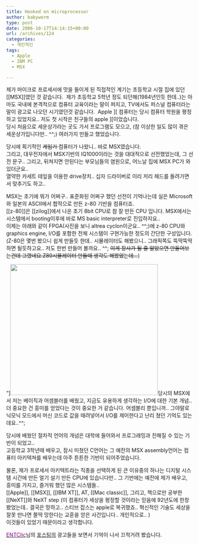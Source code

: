 ```yaml
---
title: Hooked on microprocessor
author: babyworm
type: post
date: 2006-10-17T14:14:15+00:00
url: /archives/124
categories:
  - 개인적인
tags:
  - Apple
  - IBM PC
  - MSX

---
```

제가 마이크로 프로세서에 맛을 들이게 된 직접적인 계기는 초등학교 시절 집에 있던\[[MSX]]였던 것 같습니다.  제가 초등학교 5학년 정도 되던해(1984년인듯 한데..)는 아마도 국내에 본격적으로 컴퓨터 교육이라는 말이 퍼지고, TV에서도 퍼스널 컴퓨터라는 말이 광고로 나오던 시기였던것 같습니다.  Apple \]\[ 컴퓨터는 당시 컴퓨터 학원을 평정하고 있었지요.. 저도 첫 시작은 친구들의 apple \][이었습니다.  
당시 처음으로 세운상가라는 곳도 가서 프로그램도 모으고, (참 이상한 일도 많이 겪은 세운상가입니다만.. ^^;) 여러가지 만들고 했었습니다.

당시에 획기적인 <del>게임기 </del>컴퓨터가 나왔니.. 바로 MSX였습니다.  
그리고, 대우전자에서 MSX기반의 IQ1000이라는 것을 대대적으로 선전했었는데, 그 선전 문구.. 그리고, 뒤쳐지면 안된다는 부모님들의 염원으로, 어느날 집에 MSX PC가 와 있더군요..  
열약한 카세트 테잎을 이용한 drive장치.. 십자 드라이버로 이리 저리 헤드를 돌려가면서 맞추기도 하고..

MSX는 초기에 뭐가 어쩌구.. 표준화된 어쩌구 했던 선전이 기억나는데 실은 Microsoft와 일본의 ASCII에서 합작으로 만든 z-80 기반을 컴퓨터죠.  
[[z-80]]은 [[zilog]]에서 나온 초기 8bit CPU로 참 잘 만든 CPU 입니다. MSX에서는 시스템에서 booting이후에 바로 MS basic interpreter로 진입하지요..  
이제는 아래와 같이 FPGA(사진을 보니 altrea cyclon이군요.. ^^;)에 z-80 CPU와 graphics engine, I/O를 포함한 전체 시스템이 구현가능한 정도의 간단한 구성입니다. (Z-80은 몇번 봤으니 쉽게 만들듯 한데.. 시뮬레이터도 해봤으니.. 그래픽쪽도 뚝딱뚝딱하면 될듯하고요.. 저도 한번 만들어 볼까요.. ^^; <del>이게 장사가 될 줄 알았으면 만들어보는건데 그랬네요.Z80시뮬레이터 만들때 생각도 해봤었는데&#8230;</del>)

&#8221;]<img loading="lazy" decoding="async" src="https://i0.wp.com/babyworm.net/wordpress/wp-content/uploads/1/cfile9.uf.1565834F4D6A7A9A1D9F06.gif?resize=397%2C353" alt="" width="397" height="353" data-recalc-dims="1" />당시의 MSX에서 저는 베이직과 어셈블러를 배웠고, 지금도 유용하게 생각하는 I/O에 대한 기본 개념.. 더 중요한 건 흥미를 얻었다는 것이 중요한 거 같습니다. 어셈블리 뿐입니까.. 그야말로 닉모닉 모드에서 머신 코드로 값을 때려넣어서 I/O를 제어한다고 난리 쳤던 기억도 있는데요..^^;

당시에 배웠던 절차적 언어의 개념은 대학에 들어와서 프로그래밍과 친해질 수 있는 기반이 되었고..  
고등학교 3학년때 배우고, 잠시 미쳤던 C언어는 그 예전의 MSX assembly언어는 컴퓨터 아키텍쳐를 배우는데 아주 튼튼한 기반이 되어주었습니다.

물론, 제가 프로세서 아키텍트라는 직종을 선택하게 된 큰 이유중의 하나는 디지털 시스템 시간에 만든 얼기 설기 만든 CPU에 있습니다만.. 그 기반에는 예전에 제가 배우고, 흥미를 가지고, 즐거워 했던 많은 시스템들..  
[[Apple]], [[MSX]], [[IBM XT]], AT, [[Mac classic]], 그리고, 책으로만 공부한 [[NeXT]]와 NeXT step (이 컴퓨터가 세상을 평정할 것이라는 믿음에 92년도에 한창 봤었는데.. 결국은 망하고.. 스티브 잡스는 apple로 복귀했죠.. 혁신적인 기술도 세상을 잘못 만나면 쫄딱 망한다는 교훈을 얻은 사건입니다.. 개인적으로.. )  
이것들이 있었기 때문이라고 생각합니다.

<ins><span style="color: #800080;">ENTClic</span></ins>님의 [포스팅의][1] 광고들을 보면서 기억이 나서 끄적거려 봤습니다.

 [1]: http://peterent.com/ENTClic/89